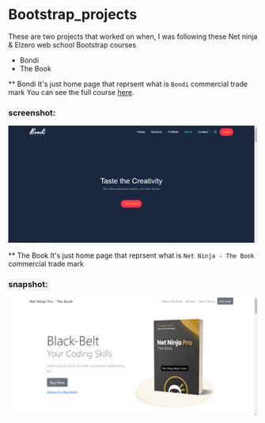 # Bootstrap_projects
These are two projects that worked on when, I was following these Net ninja & Elzero web school Bootstrap courses
* Bondi
* The Book

** Bondi
It's just home page that reprsent what is `Bondi` commercial trade mark 
You can see the full course [here](https://www.youtube.com/playlist?list=PLDoPjvoNmBAyvm7f--dc6XqkpfDcen_vQ).

### screenshot:
![bondi_image](https://github.com/AbdAlghaniAlbiek/Bootstrap_projects/blob/main/snapshots/bondi.png)

** The Book
It's just home page that reprsent what is `Net Ninja - The Book` commercial trade mark 

### snapshot:
![The Book](https://github.com/AbdAlghaniAlbiek/Bootstrap_projects/blob/main/snapshots/the_book.png)
